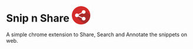 # Snip n Share <img height="50px" style="vertical-align:text-bottom" src="/images/icon.png"/>

A simple chrome extension to  Share, Search and Annotate the snippets on web.
